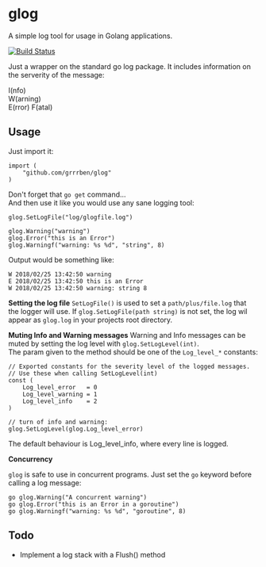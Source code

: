 # glog
A simple log tool for usage in Golang applications.

[![Build Status](https://travis-ci.org/Grrrben/glog.svg?branch=master)](https://travis-ci.org/Grrrben/glog)

Just a wrapper on the standard go log package. It includes information on the serverity of the message:

I(nfo)  
W(arning)  
E(rror)
F(atal)

## Usage

Just import it:
```
import (
	"github.com/grrrben/glog"
)
```

Don't forget that `go get` command...  
And then use it like you would use any sane logging tool:

```
glog.SetLogFile("log/glogfile.log")

glog.Warning("warning")
glog.Error("this is an Error")
glog.Warningf("warning: %s %d", "string", 8)
```

Output would be something like:

```
W 2018/02/25 13:42:50 warning
E 2018/02/25 13:42:50 this is an Error
W 2018/02/25 13:42:50 warning: string 8
```

__Setting the log file__
`SetLogFile()` is used to set a `path/plus/file.log` that the logger will use. If `glog.SetLogFile(path string)` is not set, the log wil appear as `glog.log` in your projects root directory.

__Muting Info and Warning messages__
Warning and Info messages can be muted by setting the log level with `glog.SetLogLevel(int)`.  
The param given to the method should be one of the `Log_level_*` constants:

```
// Exported constants for the severity level of the logged messages.
// Use these when calling SetLogLevel(int)
const (
	Log_level_error   = 0
	Log_level_warning = 1
	Log_level_info    = 2
)

// turn of info and warning:
glog.SetLogLevel(glog.Log_level_error)

```

The default behaviour is Log_level_info, where every line is logged.

__Concurrency__

`glog` is safe to use in concurrent programs. Just set the `go` keyword before calling a log message:

```
go glog.Warning("A concurrent warning")
go glog.Error("this is an Error in a goroutine")
go glog.Warningf("warning: %s %d", "goroutine", 8)
```

## Todo

- Implement a log stack with a Flush() method
